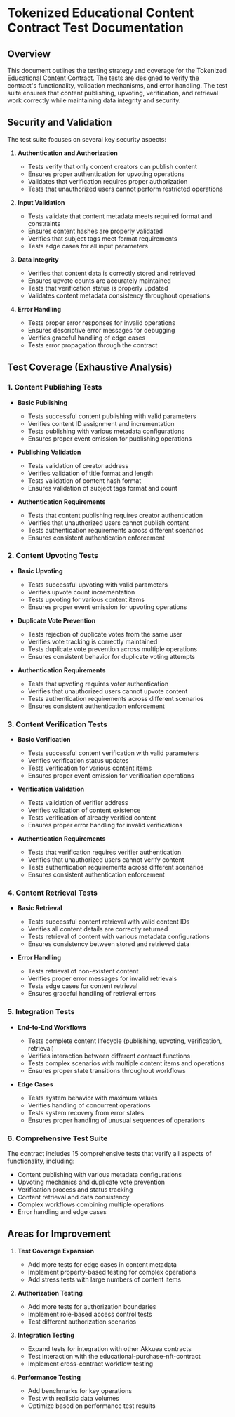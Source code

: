 # Tokenized Educational Content Contract Test Documentation

## Overview

This document outlines the testing strategy and coverage for the Tokenized Educational Content Contract. The tests are designed to verify the contract's functionality, validation mechanisms, and error handling. The test suite ensures that content publishing, upvoting, verification, and retrieval work correctly while maintaining data integrity and security.

## Security and Validation

The test suite focuses on several key security aspects:

1. **Authentication and Authorization**
   - Tests verify that only content creators can publish content
   - Ensures proper authentication for upvoting operations
   - Validates that verification requires proper authorization
   - Tests that unauthorized users cannot perform restricted operations

2. **Input Validation**
   - Tests validate that content metadata meets required format and constraints
   - Ensures content hashes are properly validated
   - Verifies that subject tags meet format requirements
   - Tests edge cases for all input parameters

3. **Data Integrity**
   - Verifies that content data is correctly stored and retrieved
   - Ensures upvote counts are accurately maintained
   - Tests that verification status is properly updated
   - Validates content metadata consistency throughout operations

4. **Error Handling**
   - Tests proper error responses for invalid operations
   - Ensures descriptive error messages for debugging
   - Verifies graceful handling of edge cases
   - Tests error propagation through the contract

## Test Coverage (Exhaustive Analysis)

### 1. Content Publishing Tests

- **Basic Publishing**
  - Tests successful content publishing with valid parameters
  - Verifies content ID assignment and incrementation
  - Tests publishing with various metadata configurations
  - Ensures proper event emission for publishing operations

- **Publishing Validation**
  - Tests validation of creator address
  - Verifies validation of title format and length
  - Tests validation of content hash format
  - Ensures validation of subject tags format and count

- **Authentication Requirements**
  - Tests that content publishing requires creator authentication
  - Verifies that unauthorized users cannot publish content
  - Tests authentication requirements across different scenarios
  - Ensures consistent authentication enforcement

### 2. Content Upvoting Tests

- **Basic Upvoting**
  - Tests successful upvoting with valid parameters
  - Verifies upvote count incrementation
  - Tests upvoting for various content items
  - Ensures proper event emission for upvoting operations

- **Duplicate Vote Prevention**
  - Tests rejection of duplicate votes from the same user
  - Verifies vote tracking is correctly maintained
  - Tests duplicate vote prevention across multiple operations
  - Ensures consistent behavior for duplicate voting attempts

- **Authentication Requirements**
  - Tests that upvoting requires voter authentication
  - Verifies that unauthorized users cannot upvote content
  - Tests authentication requirements across different scenarios
  - Ensures consistent authentication enforcement

### 3. Content Verification Tests

- **Basic Verification**
  - Tests successful content verification with valid parameters
  - Verifies verification status updates
  - Tests verification for various content items
  - Ensures proper event emission for verification operations

- **Verification Validation**
  - Tests validation of verifier address
  - Verifies validation of content existence
  - Tests verification of already verified content
  - Ensures proper error handling for invalid verifications

- **Authentication Requirements**
  - Tests that verification requires verifier authentication
  - Verifies that unauthorized users cannot verify content
  - Tests authentication requirements across different scenarios
  - Ensures consistent authentication enforcement

### 4. Content Retrieval Tests

- **Basic Retrieval**
  - Tests successful content retrieval with valid content IDs
  - Verifies all content details are correctly returned
  - Tests retrieval of content with various metadata configurations
  - Ensures consistency between stored and retrieved data

- **Error Handling**
  - Tests retrieval of non-existent content
  - Verifies proper error messages for invalid retrievals
  - Tests edge cases for content retrieval
  - Ensures graceful handling of retrieval errors

### 5. Integration Tests

- **End-to-End Workflows**
  - Tests complete content lifecycle (publishing, upvoting, verification, retrieval)
  - Verifies interaction between different contract functions
  - Tests complex scenarios with multiple content items and operations
  - Ensures proper state transitions throughout workflows

- **Edge Cases**
  - Tests system behavior with maximum values
  - Verifies handling of concurrent operations
  - Tests system recovery from error states
  - Ensures proper handling of unusual sequences of operations

### 6. Comprehensive Test Suite

The contract includes 15 comprehensive tests that verify all aspects of functionality, including:

- Content publishing with various metadata configurations
- Upvoting mechanics and duplicate vote prevention
- Verification process and status tracking
- Content retrieval and data consistency
- Complex workflows combining multiple operations
- Error handling and edge cases

## Areas for Improvement

1. **Test Coverage Expansion**
   - Add more tests for edge cases in content metadata
   - Implement property-based testing for complex operations
   - Add stress tests with large numbers of content items

2. **Authorization Testing**
   - Add more tests for authorization boundaries
   - Implement role-based access control tests
   - Test different authorization scenarios

3. **Integration Testing**
   - Expand tests for integration with other Akkuea contracts
   - Test interaction with the educational-purchase-nft-contract
   - Implement cross-contract workflow testing

4. **Performance Testing**
   - Add benchmarks for key operations
   - Test with realistic data volumes
   - Optimize based on performance test results
